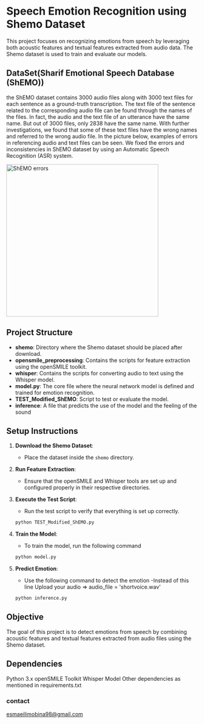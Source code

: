 # Speech Emotion Recognition using Shemo Dataset

This project focuses on recognizing emotions from speech by leveraging both acoustic features and textual features extracted from audio data. The Shemo dataset is used to train and evaluate our models.

## DataSet(Sharif Emotional Speech Database (ShEMO))
the ShEMO dataset contains 3000 audio files along with 3000 text files for each sentence as a ground-truth transcription. The text file of the sentence related to the corresponding audio file can be found through the names of the files. In fact, the audio and the text file of an utterance have the same name. But out of 3000 files, only 2838 have the same name. With further investigations, we found that some of these text files have the wrong names and referred to the wrong audio file. In the picture below, examples of errors in referencing audio and text files can be seen. We fixed the errors and inconsistencies in ShEMO dataset by using an Automatic Speech Recognition (ASR) system.

<img src="https://user-images.githubusercontent.com/55990659/200169946-fb1d0af5-186a-4742-b5a1-f282aa861e44.PNG" alt="ShEMO errors" width="400"/>

## Project Structure

- **shemo**: Directory where the Shemo dataset should be placed after download.
- **opensmile_preprocessing**: Contains the scripts for feature extraction using the openSMILE toolkit.
- **whisper**: Contains the scripts for converting audio to text using the Whisper model.
- **model.py**: The core file where the neural network model is defined and trained for emotion recognition.
- **TEST_Modified_ShEMO**: Script to test or evaluate the model.
- **inference**: A file that predicts the use of the model and the feeling of the sound

## Setup Instructions

1. **Download the Shemo Dataset**:
   - Place the dataset inside the `shemo` directory.

2. **Run Feature Extraction**:
   - Ensure that the openSMILE and Whisper tools are set up and configured properly in their respective directories.

3. **Execute the Test Script**:
   - Run the test script to verify that everything is set up correctly.
   ```bash
   python TEST_Modified_ShEMO.py


4. **Train the Model**:
   - To train the model, run the following command
   ```bash
   python model.py

5. **Predict Emotion**:
   - Use the following command to detect the emotion
   -Instead of this line
    Upload your audio => audio_file = 'shortvoice.wav'
   ```bash
   python inference.py


## Objective
The goal of this project is to detect emotions from speech by combining acoustic features and textual features extracted from audio files using the Shemo dataset.

## Dependencies
Python 3.x
openSMILE Toolkit
Whisper Model
Other dependencies as mentioned in requirements.txt



### contact
esmaeilimobina98@gmail.com